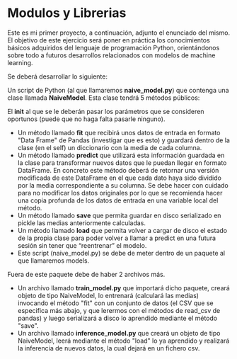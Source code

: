 # Modulos y Librerias
Este es mi primer proyecto, a continuación, adjunto el enunciado del mismo.
El objetivo de este ejercicio será poner en práctica los conocimientos básicos adquiridos del lenguaje de programación Python, orientándonos sobre todo a futuros desarrollos relacionados con modelos de machine learning.

Se deberá desarrollar lo siguiente:

Un script de Python (al que llamaremos **naive_model.py**) que contenga una clase llamada **NaiveModel**. Esta clase tendrá 5 métodos públicos:

El **__init__** al que se le deberán pasar los parámetros que se consideren oportunos (puede que no haga falta pasarle ninguno).
* Un método llamado **fit** que recibirá unos datos de entrada en formato "Data Frame" de Pandas (investigar que es esto) y guardará dentro de la clase (en el self) un diccionario con la media de cada columna.
* Un método llamado **predict** que utilizará esta información guardada en la clase para transformar nuevos datos que le puedan llegar en formato DataFrame. En concreto este método deberá de retornar una versión modificada de este DataFrame en el que cada dato haya sido dividido por la media correspondiente a su columna. Se debe hacer con cuidado para no modificar los datos originales por lo que se recomienda hacer una copia profunda de los datos de entrada en una variable local del método.
* Un método llamado **save** que permita guardar en disco serializado en pickle las medias anteriormente calculadas.
* Un método llamado **load** que permita volver a cargar de disco el estado de la propia clase para poder volver a llamar a predict en una futura sesión sin tener que “reentrenar” el modelo.
* Este script (naive_model.py) se debe de meter dentro de un paquete al que llamaremos models.

Fuera de este paquete debe de haber 2 archivos más.
* Un archivo llamado **train_model.py** que importará dicho paquete, creará objeto de tipo NaiveModel, lo entrenará (calculará las medias) invocando el método "fit" con un conjunto de datos (el CSV que se especifica más abajo, y que lerermos con el métodos de read_csv de pandas) y luego serializará a disco lo aprendido mediante el método "save".
* Un archivo llamado **inference_model.py** que creará un objeto de tipo NaiveModel, leerá mediante el método "load" lo ya aprendido y realizará la inferencia de nuevos datos, la cual dejará en un fichero csv.
 